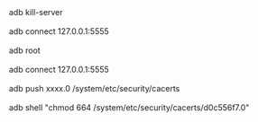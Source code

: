 　　adb kill-server

　　adb connect 127.0.0.1:5555

　　adb root

　　adb connect 127.0.0.1:5555

　　adb push xxxx.0 /system/etc/security/cacerts

　　adb shell "chmod 664 /system/etc/security/cacerts/d0c556f7.0"
